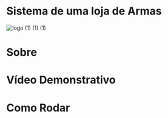 # Sistema de uma loja de Armas

![logo (1) (1) (1)](https://github.com/ryanjuni/Trabalho/assets/102491606/3fe5fd8a-4215-442f-bd08-4cd70015e649)

# Sobre 




# Vídeo Demonstrativo

# Como Rodar
